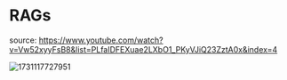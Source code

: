 # RAGs
source: https://www.youtube.com/watch?v=Vw52xyyFsB8&list=PLfaIDFEXuae2LXbO1_PKyVJiQ23ZztA0x&index=4


![1731117727951](https://github.com/user-attachments/assets/bb3307ce-e092-41b7-9e43-3f7e89bc65a3)

